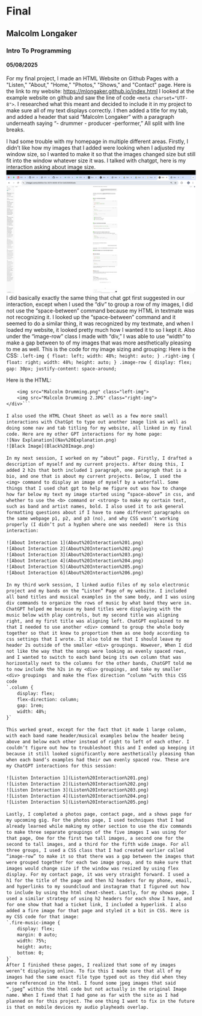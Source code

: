# Final
## Malcolm Longaker
### Intro To Programming
#### 05/08/2025
For my final project, I made an HTML Website on Github Pages with a "Listen," "About," "Home," "Photos," "Shows," and "Contact" page. Here is the link to my website: https://mlongaker.github.io/index.html 
I looked at the example website on github and saw the line of code `<meta charset="UTF-8">`. I researched what this meant and decided to include it in my project to make sure all of my text displays correctly.
I then added a title for my tab, and added a header that said “Malcolm Longaker” with a paragraph underneath saying “- drummer - producer -performer,” All split with line breaks.

I had some trouble with my homepage in multiple different areas. Firstly, I didn’t like how my images that I added were looking when I adjusted my window size, so I wanted to make it so that the images changed size but still fit into the window whatever size it was. I talked with chatgpt, here is my interaction asking about image size.
![Click Here](Image%20Size.png)
I did basically exactly the same thing that chat gpt first suggested in our interaction, except when I used the “div” to group a row of my images, I did not use the “space-between” command because my HTML in textmate was not recognizing it. I looked up the “space-between” command and it seemed to do a similar thing, it was recognized by my textmate, and when I loaded my website, it looked pretty much how I wanted it to so I kept it. Also under the “image-row” class I made with “div,” I was able to use “width” to make a gap between to of my images that was more aesthetically pleasing to me as well. This is the code for my image sizing and grouping:
Here is the CSS:
`.left-img {
	float: left;
	width: 48%;
	height: auto;
}
.right-img {
	float: right;
	width: 48%;
	height: auto;
}
.image-row {
	display: flex;
	gap: 30px;
	justify-content: space-around;`




Here is the HTML:
```<div class="image-row">
	<img src="Malcolm Drumming.png" class="left-img">
	<img src="Malcolm Drumming 2.JPG" class="right-img">
</div>```

I also used the HTML Cheat Sheet as well as a few more small interactions with ChatGpt to type out another image link as well as doing some nav and tab titling for my website, all linked in my final code. Here are my other GPT interactions for my home page:
![Nav Explanation](Nav%20Explanation.png)
![Black Image](Black%20Image.png)

In my next session, I worked on my “about” page. Firstly, I drafted a description of myself and my current projects. After doing this, I added 2 h2s that both included 1 paragraph, one paragraph that is a bio, and one that is about my current projects. Below, I used the <img> command to display an image of myself by a waterfall. Some things that I used chat gpt to help me figure out was how to change how far below my text my image started using “space-above” in css, and whether to use the <b> command or <strong> to make my certain text, such as band and artist names, bold. I also used it to ask general formatting questions about if I have to name different paragraphs on the same webpage p1, p2, and p3 (no), and why CSS wasn’t working properly (I didn’t put a hyphen where one was needed)  Here is this interaction:

![About Interaction 1](About%20Interaction%201.png)
![About Interaction 2](About%20Interaction%202.png)
![About Interaction 3](About%20Interaction%203.png)
![About Interaction 4](About%20Interaction%204.png)
![About Interaction 5](About%20Interaction%205.png)
![About Interaction 6](About%20Interaction%206.png)

In my third work session, I linked audio files of my solo electronic project and my bands on the “Listen” Page of my website. I included all band titles and musical examples in the same body, and I was using div commands to organize the rows of music by what band they were in. ChatGPT helped me because my band titles were displaying with the music below with play controls, but my second title was aligning right, and my first title was aligning left. ChatGPT explained to me that I needed to use another <div> command to group the whole body together so that it knew to proportion them as one body according to css settings that I wrote. It also told me that I should leave my header 2s outside of the smaller <div> groupings. However, When I did not like the way that the songs were looking as evenly spaced rows, and I wanted to switch to each band being its own column that was horizontally next to the columns for the other bands, ChatGPT told me to now include the h2s in my <div> groupings, and take my smaller <div> groupings  and make the flex direction “column “with this CSS code
`.column {
	display: flex;
	flex-direction: column;
	gap: 1rem;
	width: 48%;
}`

This worked great, except for the fact that it made 1 large column, with each band name header/musical examples below the header being above and below each other instead of right to left of each other. I couldn’t figure out how to troubleshoot this and I ended up keeping it because it still looked significantly more aesthetically pleasing than when each band’s examples had their own evenly spaced row. These are my ChatGPT interactions for this session:

![Listen Interaction 1](Listen%20Interaction%201.png)
![Listen Interaction 2](Listen%20Interaction%202.png)
![Listen Interaction 3](Listen%20Interaction%203.png)
![Listen Interaction 4](Listen%20Interaction%204.png)
![Listen Interaction 5](Listen%20Interaction%205.png)

Lastly, I completed a photos page, contact page, and a shows page for my upcoming gig. For the photos page, I used techniques that I had already learned while making my other section to use the div commands to make three separate groupings of the five images I was using for that page, One for the first two tall images, a second one for the second to tall images, and a third for the fifth wide image. For all three groups, I used a CSS class that I had created earlier called “image-row” to make it so that there was a gap between the images that were grouped together for each two image group, and to make sure that images would change size if the window was resized by using flex display. For my contact page, it was very straight forward. I used a h1 for the title of the page and then h2 headers for my phone, email, and hyperlinks to my soundcloud and instagram that I figured out how to include by using the html cheat-sheet. Lastly, for my shows page, I used a similar strategy of using h2 headers for each show I have, and for one show that had a ticket link, I included a hyperlink. I also added a fire image for that page and styled it a bit in CSS. Here is my CSS code for that image:
`.fire-music-image {
	display: flex;
	margin: 0 auto;
	width: 75%;
	height: auto;
	bottom: 0;
}`
After I finished these pages, I realized that some of my images weren’t displaying online. To fix this I made sure that all of my images had the same exact file type typed out as they did when they were referenced in the html. I found some jpeg images that said “.jpeg” within the html code but not actually in the original Image name. When I fixed that I had gone as far with the site as I had planned on for this project. The one thing I want to fix in the future is that on mobile devices my audio playheads overlap.
